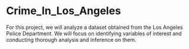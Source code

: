 # Crime_In_Los_Angeles

For this project, we will analyze a dataset obtained from the Los Angeles Police Department. We will focus on identifying variables of interest and conducting thorough analysis and inference on them.
